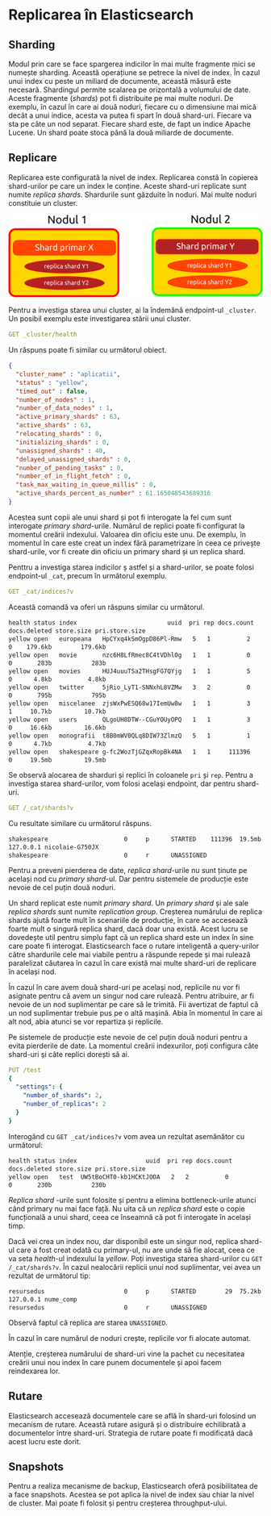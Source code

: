 # Replicarea în Elasticsearch

## Sharding

Modul prin care se face spargerea indicilor în mai multe fragmente mici se numește sharding. Această operațiune se petrece la nivel de index. În cazul unui index cu peste un miliard de documente, această măsură este necesară. Shardingul permite scalarea pe orizontală a volumului de date. Aceste fragmente (*shards*) pot fi distribuite pe mai multe noduri. De exemplu, în cazul în care ai două noduri, fiecare cu o dimensiune mai mică decât a unui indice, acesta va putea fi spart în două shard-uri. Fiecare va sta pe câte un nod separat.
Fiecare shard este, de fapt un indice Apache Lucene. Un shard poate stoca până la două miliarde de documente.

## Replicare

Replicarea este configurată la nivel de index.
Replicarea constă în copierea shard-urilor pe care un index le conține. Aceste shard-uri replicate sunt numite *replica shards*. Shardurile sunt găzduite în noduri. Mai multe noduri constituie un cluster.

![](img/NoduriSharduriReplicare.png)

Pentru a investiga starea unui cluster, ai la îndemână endpoint-ul `_cluster`. Un posibil exemplu este investigarea stării unui cluster.

```yaml
GET _cluster/health
```

Un răspuns poate fi similar cu următorul obiect.

```json
{
  "cluster_name" : "aplicatii",
  "status" : "yellow",
  "timed_out" : false,
  "number_of_nodes" : 1,
  "number_of_data_nodes" : 1,
  "active_primary_shards" : 63,
  "active_shards" : 63,
  "relocating_shards" : 0,
  "initializing_shards" : 0,
  "unassigned_shards" : 40,
  "delayed_unassigned_shards" : 0,
  "number_of_pending_tasks" : 0,
  "number_of_in_flight_fetch" : 0,
  "task_max_waiting_in_queue_millis" : 0,
  "active_shards_percent_as_number" : 61.165048543689316
}
```

Acestea sunt copii ale unui shard și pot fi interogate la fel cum sunt interogate *primary shard*-urile. Numărul de replici poate fi configurat la momentul creării indexului. Valoarea din oficiu este unu. De exemplu, în momentul în care este creat un index fără parametrizare în ceea ce privește shard-urile, vor fi create din oficiu un primary shard și un replica shard.

Penttru a investiga starea indicilor ș astfel și a shard-urilor, se poate folosi endpoint-ul `_cat`, precum în următorul exemplu.

```yaml
GET _cat/indices?v
```

Această comandă va oferi un răspuns similar cu următorul.

```text
health status index                         uuid  pri rep docs.count docs.deleted store.size pri.store.size
yellow open   europeana   HpCYxq4kSmOgpD86Pl-Rmw   5   1          2            0    179.6kb        179.6kb
yellow open   movie       nzc6H8LfRmec8C4tVDhlOg   1   1          0            0       283b           283b
yellow open   movies      HUJ4uuuTSa2THsgFG7QYjg   1   1          5            0      4.8kb          4.8kb
yellow open   twitter     5jRio_LyT1-SNNxhL8VZMw   3   2          0            0       795b           795b
yellow open   miscelanee  zjsWxPwESQ68w17IemUw8w   1   1          3            1     10.7kb         10.7kb
yellow open   users       QLgoUH8DTW--CGuYOUyOPQ   1   1          3            0     16.6kb         16.6kb
yellow open   monografii  t8B0mWV0QLq8DIW73ZlmzQ   5   1          1            0      4.7kb          4.7kb
yellow open   shakespeare g-fc2WozTjGZqxRopBk4NA   1   1     111396            0     19.5mb         19.5mb
```

Se observă alocarea de sharduri și replici în coloanele `pri` și `rep`.
Pentru a investiga starea shard-urilor, vom folosi același endpoint, dar pentru shard-uri.

```yaml
GET /_cat/shards?v
```

Cu resultate similare cu următorul răspuns.

```text
shakespeare                     0     p      STARTED    111396  19.5mb 127.0.0.1 nicolaie-G750JX
shakespeare                     0     r      UNASSIGNED
```

Pentru a preveni pierderea de date, *replica shard*-urile nu sunt ținute pe același nod cu *primary shard*-ul. Dar pentru sistemele de producție este nevoie de cel puțin două noduri.

Un shard replicat este numit *primary shard*.
Un *primary shard* și ale sale *replica shards* sunt numite *replication group*. Creșterea numărului de replica shards ajută foarte mult în scenariile de producție, în care se accesează foarte mult o singură replica shard, dacă doar una există. Acest lucru se dovedește util pentru simplu fapt că un replica shard este un index în sine care poate fi interogat. Elasticsearch face o rutare inteligentă a query-urilor către shardurile cele mai viabile pentru a răspunde repede și mai rulează paralelizat căutarea în cazul în care există mai multe shard-uri de replicare în același nod.

În cazul în care avem două shard-uri pe același nod, replicile nu vor fi asignate pentru că avem un singur nod care rulează. Pentru atribuire, ar fi nevoie de un nod suplimentar pe care să le trimită. Fii avertizat de faptul că un nod suplimentar trebuie pus pe o altă mașină. Abia în momentul în care ai alt nod, abia atunci se vor repartiza și replicile.

Pe sistemele de producție este nevoie de cel puțin două noduri pentru a evita pierderile de date. La momentul creării indexurilor, poți configura câte shard-uri și câte replici dorești să ai.

```yaml
PUT /test
{
  "settings": {
    "number_of_shards": 2,
    "number_of_replicas": 2
  }
}
```

Interogând cu `GET _cat/indices?v` vom avea un rezultat asemănător cu următorul:

```text
health status index                   uuid  pri rep docs.count docs.deleted store.size pri.store.size
yellow open   test  UW5tBoCHT0-kb1HCKtJOOA   2   2          0            0       230b           230b

```

*Replica shard* -urile sunt folosite și pentru a elimina bottleneck-urile atunci când primary nu mai face față. Nu uita că un *replica shard* este o copie funcțională a unui shard, ceea ce înseamnă că pot fi interogate în același timp.

Dacă vei crea un index nou, dar disponibil este un singur nod, replica shard-ul care a fost creat odată cu primary-ul, nu are unde să fie alocat, ceea ce va seta *health*-ul indexului la *yellow*. Poți investiga starea shard-urilor cu `GET /_cat/shards?v`. În cazul nealocării replicii unui nod suplimentar, vei avea un rezultat de următorul tip:

```text
resursedus                      0     p      STARTED        29  75.2kb 127.0.0.1 nume_comp
resursedus                      0     r      UNASSIGNED
```

Observă faptul că replica are starea `UNASSIGNED`.

În cazul în care numărul de noduri crește, replicile vor fi alocate automat.

Atenție, creșterea numărului de shard-uri vine la pachet cu necesitatea creării unui nou index în care punem documentele și apoi facem reindexarea lor.

## Rutare

Elasticsearch accesează documentele care se află în shard-uri folosind un mecanism de rutare. Această rutare asigură și o distribuire echilibrată a documentelor între shard-uri. Strategia de rutare poate fi modificată dacă acest lucru este dorit.

## Snapshots

Pentru a realiza mecanisme de backup, Elasticsearch oferă posibilitatea de a face snapshots. Acestea se pot aplica la nivel de index sau chiar la nivel de cluster.
Mai poate fi folosit și pentru creșterea throughput-ului.
